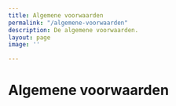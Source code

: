 ```yaml
---
title: Algemene voorwaarden
permalink: "/algemene-voorwaarden"
description: De algemene voorwaarden.
layout: page
image: ''

---
```

# Algemene voorwaarden